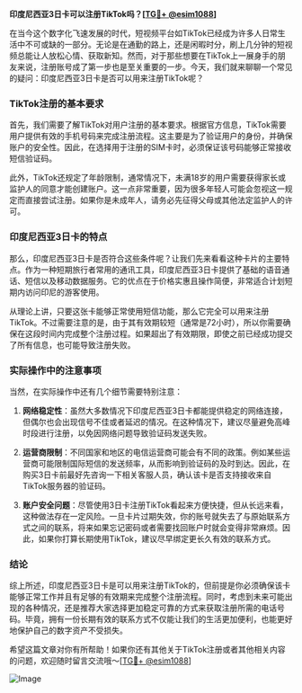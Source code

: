 **印度尼西亚3日卡可以注册TikTok吗？[[TG💪+ @esim1088](https://t.me/s/esim1088)]**

在当今这个数字化飞速发展的时代，短视频平台如TikTok已经成为许多人日常生活中不可或缺的一部分。无论是在通勤的路上，还是闲暇时分，刷上几分钟的短视频总能让人放松心情、获取新知。然而，对于那些想要在TikTok上一展身手的朋友来说，注册账号成了第一步也是至关重要的一步。今天，我们就来聊聊一个常见的疑问：印度尼西亚3日卡是否可以用来注册TikTok呢？

### TikTok注册的基本要求

首先，我们需要了解TikTok对用户注册的基本要求。根据官方信息，TikTok需要用户提供有效的手机号码来完成注册流程。这主要是为了验证用户的身份，并确保账户的安全性。因此，在选择用于注册的SIM卡时，必须保证该号码能够正常接收短信验证码。

此外，TikTok还规定了年龄限制，通常情况下，未满18岁的用户需要获得家长或监护人的同意才能创建账户。这一点非常重要，因为很多年轻人可能会忽视这一规定而直接尝试注册。如果你是未成年人，请务必先征得父母或其他法定监护人的许可。

### 印度尼西亚3日卡的特点

那么，印度尼西亚3日卡是否符合这些条件呢？让我们先来看看这种卡片的主要特点。作为一种短期旅行者常用的通讯工具，印度尼西亚3日卡提供了基础的语音通话、短信以及移动数据服务。它的优点在于价格实惠且操作简便，非常适合计划短期内访问印尼的游客使用。

从理论上讲，只要这张卡能够正常使用短信功能，那么它完全可以用来注册TikTok。不过需要注意的是，由于其有效期较短（通常是72小时），所以你需要确保在这段时间内完成整个注册过程。如果超出了有效期限，即使之前已经成功提交了所有信息，也可能导致注册失败。

### 实际操作中的注意事项

当然，在实际操作中还有几个细节需要特别注意：

1. **网络稳定性**：虽然大多数情况下印度尼西亚3日卡都能提供稳定的网络连接，但偶尔也会出现信号不佳或者延迟的情况。在这种情况下，建议尽量避免高峰时段进行注册，以免因网络问题导致验证码发送失败。
   
2. **运营商限制**：不同国家和地区的电信运营商可能会有不同的政策。例如某些运营商可能限制国际短信的发送频率，从而影响到验证码的及时到达。因此，在购买3日卡前最好先咨询一下相关客服人员，确认该卡是否支持接收来自TikTok服务器的验证码。

3. **账户安全问题**：尽管使用3日卡注册TikTok看起来方便快捷，但从长远来看，这种做法存在一定风险。一旦卡片过期失效，你的账号就失去了与原始联系方式之间的联系，将来如果忘记密码或者需要找回账户时就会变得非常麻烦。因此，如果你打算长期使用TikTok，建议尽早绑定更长久有效的联系方式。

### 结论

综上所述，印度尼西亚3日卡是可以用来注册TikTok的，但前提是你必须确保该卡能够正常工作并且有足够的有效期来完成整个注册流程。同时，考虑到未来可能出现的各种情况，还是推荐大家选择更加稳定可靠的方式来获取注册所需的电话号码。毕竟，拥有一份长期有效的联系方式不仅能让我们的生活更加便利，也能更好地保护自己的数字资产不受损失。

希望这篇文章对你有所帮助！如果你还有其他关于TikTok注册或者其他相关内容的问题，欢迎随时留言交流哦～[[TG💪+ @esim1088](https://t.me/s/esim1088)]

![Image](https://i.postimg.cc/4NQfJmqS/Snipaste-2025-05-13-00-14-12.png)